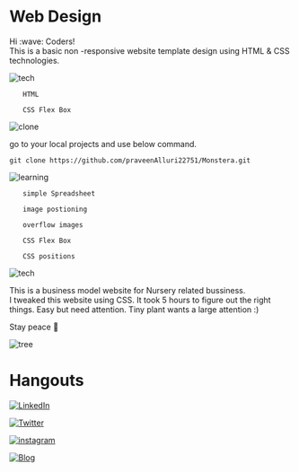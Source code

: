 # Web Design
<p> 
Hi :wave: Coders!
<br> This is a basic non -responsive website template design using HTML & CSS technologies.
</p>

![tech](https://img.shields.io/badge/Tech%20Involved-FF8800?style=for-the-badge&logoColor=white)
<ul>

`HTML`

`CSS Flex Box`


</ul> 

![clone](https://img.shields.io/badge/How%20to%20Clone%20this%20project-7D4698?style=for-the-badge&logoColor=white)

<p> go to your local projects and use below command.</p>

 ``` git clone https://github.com/praveenAlluri22751/Monstera.git ```


![learning](https://img.shields.io/badge/learning%20curve%20on%20below%20topics%20while%20working%20on%20this%20Project-1997B5?style=for-the-badge&logoColor=white)

<ul>

`simple Spreadsheet`

`image postioning`

`overflow images`

`CSS Flex Box`

`CSS positions`

</ul> 

![tech](https://img.shields.io/badge/About%20project-23D90007?style=for-the-badge&logoColor=white)
<p>
This is a business model website for Nursery related bussiness.
<br> I tweaked this website using CSS. It took 5 hours to figure out the right things. Easy but need attention. Tiny plant wants a large attention :)
</p>

Stay peace :lotus_position:

![tree](./thumbnail.png)



# Hangouts

[![LinkedIn](https://img.shields.io/badge/linkedin-%230077B5.svg?style=for-the-badge&logo=linkedin&logoColor=white)](https://www.linkedin.com/in/praveen-alluri-b31962117/)

[![Twitter](https://badgen.net/badge/icon/twitter?icon=twitter&label)](https://twitter.com/Ugra1)

[![instagram](https://img.shields.io/badge/Instagram-0A66C2?style=for-the-badge&logo=instagram&logoColor=white)](https://www.instagram.com/ipa22751/)

[![Blog](https://img.shields.io/badge/Blog-FF5722?style=for-the-badge&logo=blogger&logoColor=white)](https://theyellowmultiverse.com/)
